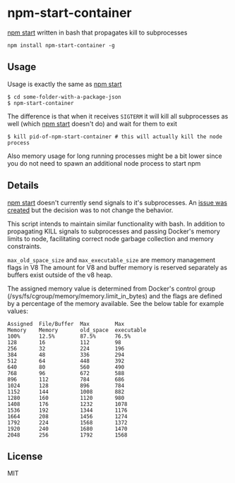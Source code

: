 # npm-start-container

[npm start](https://www.npmjs.org/doc/cli/npm-start.html) written in bash that propagates kill to subprocesses

```
npm install npm-start-container -g
```

## Usage

Usage is exactly the same as [npm start](https://www.npmjs.org/doc/cli/npm-start.html)

```
$ cd some-folder-with-a-package-json
$ npm-start-container
```

The difference is that when it receives `SIGTERM` it will kill all subprocesses as well (which [npm start](https://www.npmjs.org/doc/cli/npm-start.html) doesn't do)
and wait for them to exit

```
$ kill pid-of-npm-start-container # this will actually kill the node process
```

Also memory usage for long running processes might be a bit lower since you do not need to spawn an additional node process to start npm

## Details

[npm start](https://www.npmjs.org/doc/cli/npm-start.html) doesn't currently send
signals to it's subprocesses. An
[issue was created](https://github.com/npm/npm/issues/4603) but the decision was
to not change the behavior.

This script intends to maintain similar functionality with bash. In addition to
propagating KILL signals to subprocesses and passing Docker's memory limits to
node, facilitating correct node garbage collection and memory constraints.

`max_old_space_size` and `max_executable_size` are memory management flags in V8
The amount for V8 and buffer memory is reserved separately as buffers exist
outside of the v8 heap.

The assigned memory value is determined from Docker's control group
(/sys/fs/cgroup/memory/memory.limit_in_bytes) and the flags are defined by a
percentage of the memory available. See the below table for example values:

```
Assigned  File/Buffer  Max        Max
Memory    Memory       old_space  executable
100%      12.5%        87.5%      76.5%
128       16           112        98
256       32           224        196
384       48           336        294
512       64           448        392
640       80           560        490
768       96           672        588
896       112          784        686
1024      128          896        784
1152      144          1008       882
1280      160          1120       980
1408      176          1232       1078
1536      192          1344       1176
1664      208          1456       1274
1792      224          1568       1372
1920      240          1680       1470
2048      256          1792       1568
```

## License

MIT
